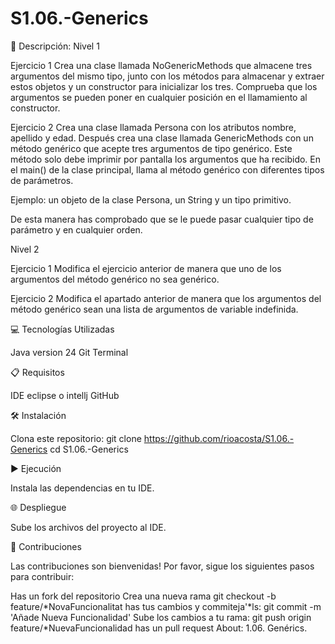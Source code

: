 # S1.06.-Generics

📄 Descripción: Nivel 1

Ejercicio 1 Crea una clase llamada NoGenericMethods que almacene tres argumentos del mismo tipo, junto con los métodos para almacenar y extraer estos objetos y un constructor para inicializar los tres. Comprueba que los argumentos se pueden poner en cualquier posición en el llamamiento al constructor.

Ejercicio 2 Crea una clase llamada Persona con los atributos nombre, apellido y edad. Después crea una clase llamada GenericMethods con un método genérico que acepte tres argumentos de tipo genérico. Este método solo debe imprimir por pantalla los argumentos que ha recibido. En el main() de la clase principal, llama al método genérico con diferentes tipos de parámetros.

Ejemplo: un objeto de la clase Persona, un String y un tipo primitivo.

De esta manera has comprobado que se le puede pasar cualquier tipo de parámetro y en cualquier orden.

Nivel 2

Ejercicio 1 Modifica el ejercicio anterior de manera que uno de los argumentos del método genérico no sea genérico.

Ejercicio 2 Modifica el apartado anterior de manera que los argumentos del método genérico sean una lista de argumentos de variable indefinida.

💻 Tecnologías Utilizadas

Java version 24 Git Terminal

📋 Requisitos

IDE eclipse o intellj GitHub

🛠️ Instalación

Clona este repositorio: git clone https://github.com/rioacosta/S1.06.-Generics
cd S1.06.-Generics

▶️ Ejecución

Instala las dependencias en tu IDE.

🌐 Despliegue

Sube los archivos del proyecto al IDE.

🤝 Contribuciones

Las contribuciones son bienvenidas! Por favor, sigue los siguientes pasos para contribuir:

Has un fork del repositorio Crea una nueva rama git checkout -b feature/*NovaFuncionalitat has tus cambios y commiteja'*ls: git commit -m 'Añade Nueva Funcionalidad' Sube los cambios a tu rama: git push origin feature/*NuevaFuncionalidad has un pull request About: 1.06. Genérics.
